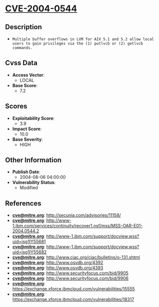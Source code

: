 
# [CVE-2004-0544](https://cve.mitre.org/cgi-bin/cvename.cgi?name=CVE-2004-0544)

## Description

- `Multiple buffer overflows in LVM for AIX 5.1 and 5.2 allow local users to gain privileges via the (1) putlvcb or (2) getlvcb commands.`

## Cvss Data

- **Access Vector**:
  - LOCAL
- **Base Score**:
  - 7.2

## Scores

- **Exploitability Score**:
  - 3.9
- **Impact Score**:
  - 10.0
- **Base Severity**:
  - HIGH

## Other Information

- **Publish Date**:
  - 2004-08-06 04:00:00
- **Vulnerability Status**:
  - Modified

## References

- **cve@mitre.org**: http://secunia.com/advisories/11158/
- **cve@mitre.org**: http://www-1.ibm.com/services/continuity/recover1.nsf/mss/MSS-OAR-E01-2004.0544.2
- **cve@mitre.org**: http://www-1.ibm.com/support/docview.wss?uid=isg1IY55681
- **cve@mitre.org**: http://www-1.ibm.com/support/docview.wss?uid=isg1IY55682
- **cve@mitre.org**: http://www.ciac.org/ciac/bulletins/o-131.shtml
- **cve@mitre.org**: http://www.osvdb.org/4392
- **cve@mitre.org**: http://www.osvdb.org/4393
- **cve@mitre.org**: http://www.securityfocus.com/bid/9905
- **cve@mitre.org**: http://www.securityfocus.com/bid/9906
- **cve@mitre.org**: https://exchange.xforce.ibmcloud.com/vulnerabilities/15555
- **cve@mitre.org**: https://exchange.xforce.ibmcloud.com/vulnerabilities/18317
